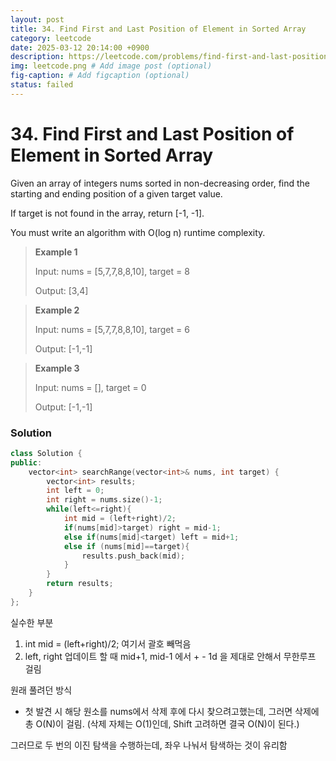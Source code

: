 ```yaml
---
layout: post
title: 34. Find First and Last Position of Element in Sorted Array
category: leetcode
date: 2025-03-12 20:14:00 +0900
description: https://leetcode.com/problems/find-first-and-last-position-of-element-in-sorted-array/description/
img: leetcode.png # Add image post (optional)
fig-caption: # Add figcaption (optional)
status: failed
---
```


# 34. Find First and Last Position of Element in Sorted Array

Given an array of integers nums sorted in non-decreasing order, find the starting and ending position of a given target value.

If target is not found in the array, return [-1, -1].

You must write an algorithm with O(log n) runtime complexity.

 

> **Example 1**
> 
> Input: nums = [5,7,7,8,8,10], target = 8
> 
> Output: [3,4]

> **Example 2**
> 
> Input: nums = [5,7,7,8,8,10], target = 6
> 
> Output: [-1,-1]

> **Example 3**
> 
> Input: nums = [], target = 0
> 
> Output: [-1,-1]


### Solution
```cpp
class Solution {
public:
    vector<int> searchRange(vector<int>& nums, int target) {
        vector<int> results;
        int left = 0;
        int right = nums.size()-1;
        while(left<=right){
            int mid = (left+right)/2;
            if(nums[mid]>target) right = mid-1;
            else if(nums[mid]<target) left = mid+1;
            else if (nums[mid]==target){
                results.push_back(mid);
            } 
        }
        return results;
    }
};
```

실수한 부분
1. int mid = (left+right)/2; 여기서 괄호 빼먹음
2. left, right 업데이트 할 때 mid+1, mid-1 에서 + - 1d 을 제대로 안해서 무한루프 걸림

원래 풀려던 방식 
- 첫 발견 시 해당 원소를 nums에서 삭제 후에 다시 찾으려고했는데, 그러면 삭제에 총 O(N)이 걸림. (삭제 자체는 O(1)인데, Shift 고려하면 결국 O(N)이 된다.)

그러므로 두 번의 이진 탐색을 수행하는데, 좌우 나눠서 탐색하는 것이 유리함